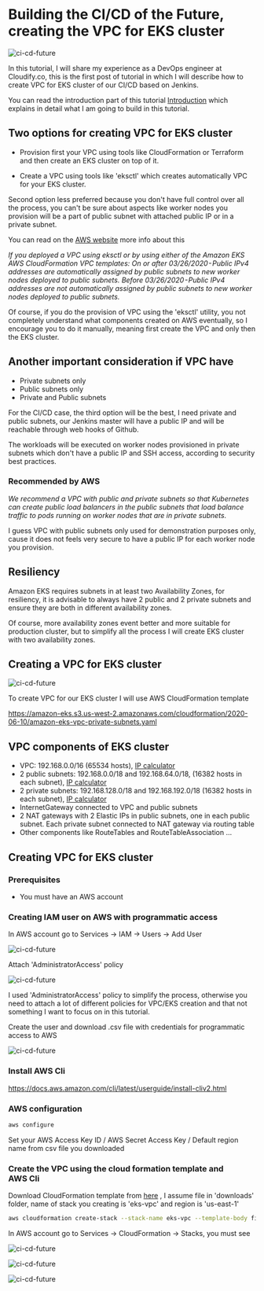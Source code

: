 # Building the CI/CD of the Future, creating the VPC for EKS cluster

![ci-cd-future](images/vpc/1.png)

In this tutorial, I will share my experience as a DevOps engineer at Cloudify.co, this is the first post of tutorial in which I will describe how to create VPC for EKS cluster of our CI/CD based on Jenkins.

You can read the introduction part of this tutorial [Introduction](https://github.com/warolv/jenkins-eks/blob/master/README.md) which explains in detail what I am going to build in this tutorial.


## Two options for creating VPC for EKS cluster

* Provision first your VPC using tools like CloudFormation or Terraform and then create an EKS cluster on top of it.

* Create a VPC using tools like 'eksctl' which creates automatically VPC for your EKS cluster.

Second option less preferred because you don't have full control over all the process, you can't be sure about aspects like worker nodes you provision will be a part of public subnet with attached public IP or in a private subnet.

You can read on the [AWS website](https://docs.aws.amazon.com/eks/latest/userguide/create-public-private-vpc.html
) more info about this

*If you deployed a VPC using eksctl or by using either of the Amazon EKS AWS CloudFormation VPC templates:
On or after 03/26/2020 - Public IPv4 addresses are automatically assigned by public subnets to new worker nodes deployed to public subnets.
Before 03/26/2020 - Public IPv4 addresses are not automatically assigned by public subnets to new worker nodes deployed to public subnets.*

Of course, if you do the provision of VPC using the 'eksctl' utility, you not completely understand what components created on AWS eventually, so I encourage you to do it manually, meaning first create the VPC and only then the EKS cluster.

## Another important consideration if VPC have

* Private subnets only
* Public subnets only
* Private and Public subnets

For the CI/CD case, the third option will be the best, I need private and public subnets, our Jenkins master will have a public IP and will be reachable through web hooks of Github. 

The workloads will be executed on worker nodes provisioned in private subnets which don't have a public IP and SSH access, according to security best practices.

### Recommended by AWS

*We recommend a VPC with public and private subnets so that Kubernetes can create public load balancers in the public subnets that load balance traffic to pods running on worker nodes that are in private subnets.*

I guess VPC with public subnets only used for demonstration purposes only, cause it does not feels very secure to have a public IP for each worker node you provision.

## Resiliency

Amazon EKS requires subnets in at least two Availability Zones, for resiliency, it is advisable to always have 2 public and 2 private subnets and ensure they are both in different availability zones.

Of course, more availability zones event better and more suitable for production cluster, but to simplify all the process I will create EKS cluster with two availability zones.

## Creating a VPC for EKS cluster

![ci-cd-future](images/vpc/2.png)

To create VPC for our EKS cluster I will use AWS CloudFormation template

https://amazon-eks.s3.us-west-2.amazonaws.com/cloudformation/2020-06-10/amazon-eks-vpc-private-subnets.yaml

## VPC components of EKS cluster

* VPC: 192.168.0.0/16 (65534 hosts), [IP calculator](https://medium.com/r/?url=http%3A%2F%2Fjodies.de%2Fipcalc%3Fhost%3D192.168.0.0%26mask1%3D16%26mask2%3D)
* 2 public subnets: 192.168.0.0/18 and 192.168.64.0/18, (16382 hosts in each subnet), [IP calculator](https://medium.com/r/?url=http%3A%2F%2Fjodies.de%2Fipcalc%3Fhost%3D192.168.0.0%26mask1%3D18%26mask2%3D)
* 2 private subnets: 192.168.128.0/18 and 192.168.192.0/18 (16382 hosts in each subnet), [IP calculator](https://medium.com/r/?url=http%3A%2F%2Fjodies.de%2Fipcalc%3Fhost%3D192.168.128.0%26mask1%3D18%26mask2%3D)
* InternetGateway connected to VPC and public subnets
* 2 NAT gateways with 2 Elastic IPs in public subnets, one in each public subnet. Each private subnet connected to NAT gateway via routing table
* Other components like RouteTables and RouteTableAssociation …

## Creating VPC for EKS cluster

### Prerequisites

* You must have an AWS account

### Creating IAM user on AWS with programmatic access

In AWS account go to Services -> IAM -> Users -> Add User

![ci-cd-future](images/vpc/3.png)

Attach 'AdministratorAccess' policy

![ci-cd-future](images/vpc/4.png)

I used 'AdministratorAccess' policy to simplify the process, otherwise you need to attach a lot of different policies for VPC/EKS creation and that not something I want to focus on in this tutorial.

Create the user and download .csv file with credentials for programmatic access to AWS

![ci-cd-future](images/vpc/5.png)

### Install AWS Cli

https://docs.aws.amazon.com/cli/latest/userguide/install-cliv2.html

### AWS configuration

``` bash
aws configure
```

Set your AWS Access Key ID / AWS Secret Access Key / Default region name from csv file you downloaded

### Create the VPC using the cloud formation template and AWS Cli

Download CloudFormation template from [here](https://medium.com/r/?url=https%3A%2F%2Famazon-eks.s3.us-west-2.amazonaws.com%2Fcloudformation%2F2020-06-10%2Famazon-eks-vpc-private-subnets.yaml) , I assume file in 'downloads' folder, name of stack you creating is 'eks-vpc' and region is 'us-east-1'

``` bash
aws cloudformation create-stack --stack-name eks-vpc --template-body file:///Users/igor/downloads/eks-cluster/eks-cluster/amazon-eks-vpc-private-subnets.yaml --region=eu-west-1
```

In AWS account go to Services -> CloudFormation -> Stacks, you must see

![ci-cd-future](images/vpc/6.png)

![ci-cd-future](images/vpc/7.png)

![ci-cd-future](images/vpc/8.png)

